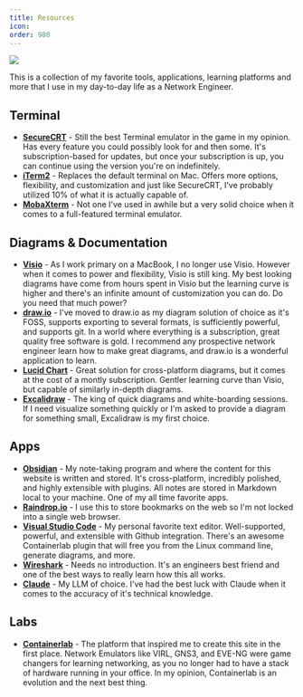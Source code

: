 ```yaml
---
title: Resources
icon:
order: 980
---
```


![](https://raw.githubusercontent.com/network-chadmin/network-chadmin.github.io/refs/heads/main/static/wrench-banner.png)

This is a collection of my favorite tools, applications, learning platforms and more that I use in my day-to-day life as a Network Engineer.

## Terminal

* **[SecureCRT](https://www.vandyke.com/products/securecrt/)** - Still the best Terminal emulator in the game in my opinion. Has every feature you could possibly look for and then some. It's subscription-based for updates, but once your subscription is up, you can continue using the version you're on indefinitely.
* **[iTerm2](https://iterm2.com/)** - Replaces the default terminal on Mac. Offers more options, flexibility, and customization and just like SecureCRT, I've probably utilized 10% of what it is actually capable of.
* **[MobaXterm](https://mobaxterm.mobatek.net/)** - Not one I've used in awhile but a very solid choice when it comes to a full-featured terminal emulator.

## Diagrams & Documentation

* **[Visio](https://www.microsoft.com/en-us/microsoft-365/visio/flowchart-software)** - As I work primary on a MacBook, I no longer use Visio. However when it comes to power and flexibility, Visio is still king. My best looking diagrams have come from hours spent in Visio but the learning curve is higher and there's an infinite amount of customization you can do. Do you need that much power?
* **[draw.io](https://app.diagrams.net/)** - I've moved to draw.io as my diagram solution of choice as it's FOSS, supports exporting to several formats, is sufficiently powerful, and supports git. In a world where everything is a subscription, great quality free software is gold. I recommend any prospective network engineer learn how to make great diagrams, and draw.io is a wonderful application to learn.
* **[Lucid Chart](https://www.lucidchart.com/)** - Great solution for cross-platform diagrams, but it comes at the cost of a montly subscription. Gentler learning curve than Visio, but capable of similarly in-depth diagrams.
* **[Excalidraw](https://excalidraw.com/)** - The king of quick diagrams and white-boarding sessions. If I need visualize something quickly or I'm asked to provide a diagram for something small, Excalidraw is my first choice.

## Apps

* **[Obsidian](https://obsidian.md/)** - My note-taking program and where the content for this website is written and stored. It's cross-platform, incredibly polished, and highly extensible with plugins. All notes are stored in Markdown local to your machine. One of my all time favorite apps.
* **[Raindrop.io](https://raindrop.io/)** - I use this to store bookmarks on the web so I'm not locked into a single web browser.
* **[Visual Studio Code](https://code.visualstudio.com/)** - My personal favorite text editor. Well-supported, powerful, and extensible with Github integration. There's an awesome Containerlab plugin that will free you from the Linux command line, generate diagrams, and more.
* **[Wireshark](https://www.wireshark.org/)** - Needs no introduction. It's an engineers best friend and one of the best ways to really learn how this all works.
* **[Claude](https://claude.ai/)** - My LLM of choice. I've had the best luck with Claude when it comes to the accuracy of it's technical knowledge.

## Labs

* **[Containerlab](https://containerlab.dev/)** - The platform that inspired me to create this site in the first place. Network Emulators like VIRL, GNS3, and EVE-NG were game changers for learning networking, as you no longer had to have a stack of hardware running in your office. In my opinion, Containerlab is an evolution and the next best thing.